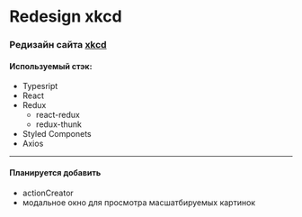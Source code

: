 # Redesign xkcd

### Редизайн сайта [xkcd](https://xkcd.com/)

#### Используемый стэк:
* Typesript
* React
* Redux
    * react-redux
    * redux-thunk
* Styled Componets
* Axios

---
#### Планируется добавить
* actionCreator
* модальное окно для просмотра масшатбируемых картинок
